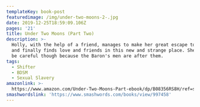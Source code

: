 ```yaml
---
templateKey: book-post
featuredimage: /img/under-two-moons-2-.jpg
date: 2019-12-25T18:59:09.106Z
pages: '21'
title: Under Two Moons (Part Two)
description: >-
  Holly, with the help of a friend, manages to make her great escape to freedom,
  and finally finds love and friends in this new and strange place. She has to
  be careful though because the Baron's men are after them.
tags:
  - Shifter
  - BDSM
  - Sexual Slavery
amazonlink: >-
  https://www.amazon.com/Under-Two-Moons-Part-ebook/dp/B08356RS8H/ref=sr_1_3?qid=1578220155&refinements=p_27%3ANaomi+Spicer&s=digital-text&sr=1-3&text=Naomi+Spicer
smashwordslink: 'https://www.smashwords.com/books/view/997458'
---
```


